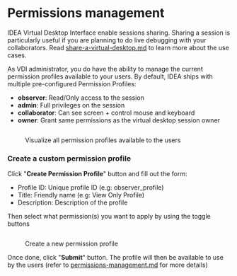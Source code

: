 # Permissions management

IDEA Virtual Desktop Interface enable sessions sharing. Sharing a session is particularly useful if you are planning to do live debugging with your collaborators. Read [share-a-virtual-desktop.md](../user-documentation/share-a-virtual-desktop.md "mention") to learn more about the use cases.

As VDI administrator, you do have the ability to manage the current permission profiles available to your users. By default, IDEA ships with multiple pre-configured Permission Profiles:

* **observer**: Read/Only access to the session
* **admin**: Full privileges on the session
* **collaborator**: Can see screen + control mouse and keyboard
* **owner**: Grant same permissions as the virtual desktop session owner

<figure><img src="../.gitbook/assets/Screen Shot 2022-10-23 at 11.45.05 AM.png" alt=""><figcaption><p>Visualize all permission profiles available to the users</p></figcaption></figure>

### Create a custom permission profile

Click "**Create Permission Profile**" button and fill out the form:

* Profile ID: Unique profile ID (e.g: observer\_profile)
* Title: Friendly name (e.g: View Only Profile)
* Description: Description of the profile

Then select what permission(s) you want to apply by using the toggle buttons

<figure><img src="../.gitbook/assets/Screen Shot 2022-10-23 at 11.45.16 AM.png" alt=""><figcaption><p>Create a new permission profile</p></figcaption></figure>

Once done, click "**Submit**" button. The profile will then be available to use by the users (refer to [permissions-management.md](permissions-management.md "mention") for more details)
